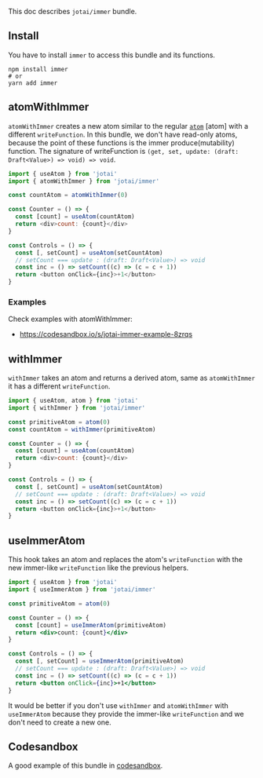 This doc describes `jotai/immer` bundle.

## Install

You have to install `immer` to access this bundle and its functions.

```
npm install immer
# or
yarn add immer
```

## atomWithImmer

`atomWithImmer` creates a new atom similar to the regular [`atom`](d#atom) [atom] with a different `writeFunction`. In this bundle, we don't have read-only atoms, because the point of these functions is the immer produce(mutability) function.
The signature of writeFunction is `(get, set, update: (draft: Draft<Value>) => void) => void`.

```js
import { useAtom } from 'jotai'
import { atomWithImmer } from 'jotai/immer'

const countAtom = atomWithImmer(0)

const Counter = () => {
  const [count] = useAtom(countAtom)
  return <div>count: {count}</div>
}

const Controls = () => {
  const [, setCount] = useAtom(setCountAtom)
  // setCount === update : (draft: Draft<Value>) => void
  const inc = () => setCount((c) => (c = c + 1))
  return <button onClick={inc}>+1</button>
}
```

### Examples

Check examples with atomWithImmer:

- https://codesandbox.io/s/jotai-immer-example-8zrqs

## withImmer

`withImmer` takes an atom and returns a derived atom, same as `atomWithImmer` it has a different `writeFunction`.

```js
import { useAtom, atom } from 'jotai'
import { withImmer } from 'jotai/immer'

const primitiveAtom = atom(0)
const countAtom = withImmer(primitiveAtom)

const Counter = () => {
  const [count] = useAtom(countAtom)
  return <div>count: {count}</div>
}

const Controls = () => {
  const [, setCount] = useAtom(setCountAtom)
  // setCount === update : (draft: Draft<Value>) => void
  const inc = () => setCount((c) => (c = c + 1))
  return <button onClick={inc}>+1</button>
}
```

## useImmerAtom

This hook takes an atom and replaces the atom's `writeFunction` with the new immer-like `writeFunction` like the previous helpers.

```jsx
import { useAtom } from 'jotai'
import { useImmerAtom } from 'jotai/immer'

const primitiveAtom = atom(0)

const Counter = () => {
  const [count] = useImmerAtom(primitiveAtom)
  return <div>count: {count}</div>
}

const Controls = () => {
  const [, setCount] = useImmerAtom(primitiveAtom)
  // setCount === update : (draft: Draft<Value>) => void
  const inc = () => setCount((c) => (c = c + 1))
  return <button onClick={inc}>+1</button>
}
```

It would be better if you don't use `withImmer` and `atomWithImmer` with `useImmerAtom` because they provide the immer-like `writeFunction` and we don't need to create a new one.

## Codesandbox

A good example of this bundle in [codesandbox](https://codesandbox.io/s/immer-jotai-doc-ms9pv?file=/src/App.tsx).
